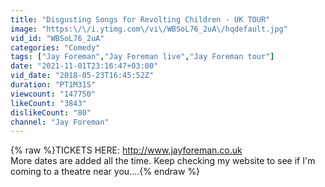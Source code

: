 ```yaml
---
title: "Disgusting Songs for Revolting Children - UK TOUR"
image: "https:\/\/i.ytimg.com\/vi\/WBSoL76_2uA\/hqdefault.jpg"
vid_id: "WBSoL76_2uA"
categories: "Comedy"
tags: ["Jay Foreman","Jay Foreman live","Jay Foreman tour"]
date: "2021-11-01T23:16:47+03:00"
vid_date: "2018-05-23T16:45:52Z"
duration: "PT1M31S"
viewcount: "147750"
likeCount: "3843"
dislikeCount: "80"
channel: "Jay Foreman"
---
```

{% raw %}TICKETS HERE: <a rel="nofollow" target="blank" href="http://www.jayforeman.co.uk">http://www.jayforeman.co.uk</a><br />More dates are added all the time. Keep checking my website to see if I'm coming to a theatre near you....{% endraw %}

